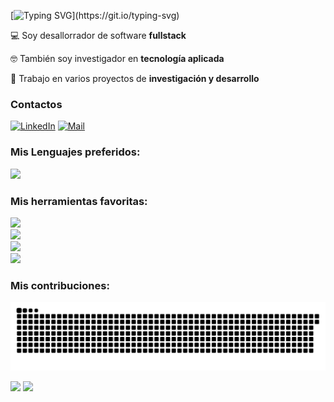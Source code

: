 [![Typing SVG](https://readme-typing-svg.demolab.com?font=Fira+Code&pause=1000&width=435&separator=%3C&lines=Hola!!+Soy+David+;D%3CMe+encanta+la+tecnolog%C3%ADa!!)](https://git.io/typing-svg)

💻 Soy desallorrador de software **fullstack**

🤓 También soy investigador en **tecnología aplicada**
 
🔬 Trabajo en varios proyectos de **investigación y desarrollo**

### Contactos
[![LinkedIn](https://img.shields.io/badge/-LinkedIn-090909?style=for-the-badge&color=02d1e8)](https://www.linkedin.com/in/david-rd/)
[![Mail](https://img.shields.io/badge/-Enviame_un_mail-090909?style=for-the-badge&color=045fde)](mailto:adavidruizdiaz@gmail.com)

 ### Mis Lenguajes preferidos:
<img src="https://skillicons.dev/icons?i=javascript,python,java,php,bash,html,css" />

### Mis herramientas favoritas:
<img src="https://skillicons.dev/icons?i=linux,debian,neovim,vim" /><br>
<img src="https://skillicons.dev/icons?i=git,github,docker,raspberrypi,arduino," /><br>
<img src="https://skillicons.dev/icons?i=nodejs,react,vue,express,nextjs,electron" /><br>
<img src="https://skillicons.dev/icons?i=spring,laravel,postgres,mysql,sqlite,mongo,hibernate," /><br>

### Mis contribuciones:
![snake animation](https://github.com/davidruizdiaz/davidruizdiaz/blob/output/github-contribution-grid-snake.svg)


![](https://github-profile-summary-cards.vercel.app/api/cards/stats?username=JCSIVO&theme=github_dark) 
![](https://komarev.com/ghpvc/?username=JCSIVO)
